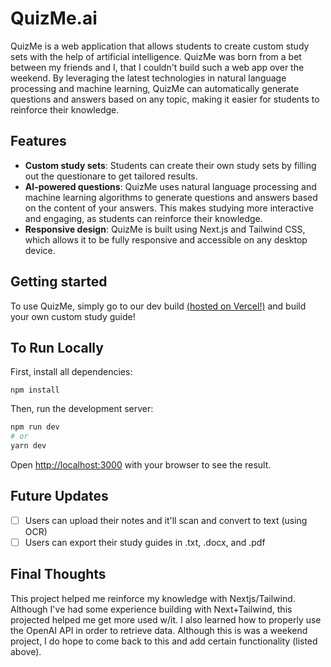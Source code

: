 # QuizMe.ai

QuizMe is a web application that allows students to create custom study sets with the help of artificial intelligence. QuizMe was born from a bet between my friends and I, that I couldn't build such a web app over the weekend. By leveraging the latest technologies in natural language processing and machine learning, QuizMe can automatically generate questions and answers based on any topic, making it easier for students to reinforce their knowledge.

## Features
- **Custom study sets**: Students can create their own study sets by filling out the questionare to get tailored results.
- **AI-powered questions**: QuizMe uses natural language processing and machine learning algorithms to generate questions and answers based on the content of your answers. This makes studying more interactive and engaging, as students can reinforce their knowledge.
- **Responsive design**: QuizMe is built using Next.js and Tailwind CSS, which allows it to be fully responsive and accessible on any desktop device.

## Getting started

To use QuizMe, simply go to our dev build [(hosted on Vercel!)](https://quizme-eight.vercel.app) and build your own custom study guide!


## To Run Locally
First, install all dependencies:
```
npm install
```

Then, run the development server:
```bash
npm run dev
# or
yarn dev
```

Open [http://localhost:3000](http://localhost:3000) with your browser to see the result.

## Future Updates 
- [ ] Users can upload their notes and it'll scan and convert to text (using OCR)
- [ ] Users can export their study guides in .txt, .docx, and .pdf

## Final Thoughts
This project helped me reinforce my knowledge with Nextjs/Tailwind. Although I've had some experience building with Next+Tailwind, this projected helped me get more used w/it. I also learned how to properly use the OpenAI API in order to retrieve data. Although this is was a weekend project, I do hope to come back to this and add certain functionality (listed above).

